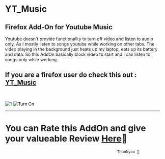 
# YT_Music 
<h2> Firefox Add-On for Youtube Music </h2>

Youtube doesn't provide functionality to turn off video and listen to audio only. As I mostly listen to songs youtube while working on other tabs. The video playing in the background just heats up my laptop, eats up its battery and data. 
So this AddOn basically block video to start and i can listen to songs only while working.


## If you are a firefox user do check this out : [YT_Music](https://addons.mozilla.org/en-US/firefox/addon/yt_music/?utm_source=addons.mozilla.org&utm_medium=referral&utm_content=search)
<br>

![1](https://user-images.githubusercontent.com/37971771/153199475-fe71dbe8-a9f4-4984-9135-f29bf7db38f8.png)
![Turn On](https://user-images.githubusercontent.com/37971771/153202453-0dc6ba19-355c-4036-bb76-d46b469c8ce8.png)



----------------------------------------------------------------------------------------------------

# You can Rate this AddOn and give your valueable Review [Here](https://addons.mozilla.org/en-US/firefox/addon/yt_music/?utm_source=addons.mozilla.org&utm_medium=referral&utm_content=search)🍻
  



                                                       Thankyou 🍻
